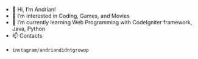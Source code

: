 - 👋 Hi, I’m Andrian!
- 👀 I’m interested in Coding, Games, and Movies
- 🌱 I’m currently learning Web Programming with CodeIgniter framework, Java, Python 
- 📫 Contacts
-     instagram/andriandidntgrowup

<!---
333ternal/333ternal is a ✨ special ✨ repository because its `README.md` (this file) appears on your GitHub profile.
You can click the Preview link to take a look at your changes.
--->
